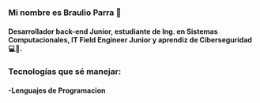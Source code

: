 ### Mi nombre es Braulio Parra 👋
#### Desarrollador back-end Junior, estudiante de Ing. en Sistemas Computacionales, IT Field Engineer Junior y aprendiz de Ciberseguridad 💻👮.



### Tecnologías que sé manejar: 
#### -Lenguajes de Programacion

<!---
BR-111/BR-111 is a ✨ special ✨ repository because its `README.md` (this file) appears on your GitHub profile.
You can click the Preview link to take a look at your changes.
--->
